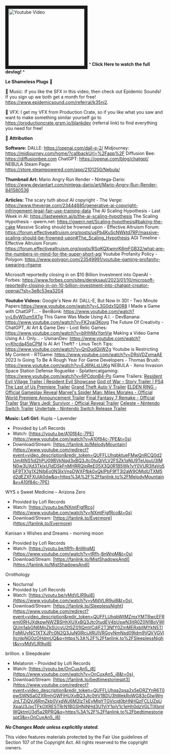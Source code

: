 <a href="http://www.youtube.com/watch?feature=player_embedded&v=hWCGgJFBUVM" target="_blank"><img src="http://img.youtube.com/vi/hWCGgJFBUVM/0.jpg" 
alt="Youtube Video" width="240" height="180" border="10" /></a> 
**^ Click Here to watch the full devlog! ^**


**Le Shameless Plugs** 🔌

🎵  Music: If you like the SFX in this video, then check out Epidemic Sounds! If you sign up we both get a month for free! https://www.epidemicsound.com/referral/k35nj2.

🚀  VFX: I get my VFX from Production Crate, so if you like what you saw and want to make something similar yourself go to https://productioncrate.grsm.io/blankdev (referral link) to find everything you need for free!

🎁 **Attribution**

**Software:**
DALLE: https://openai.com/dall-e-2/
Midjourney: https://midjourney.com/home/?callbackUrl=%2Fapp%2F
Diffusion Bee: https://diffusionbee.com
ChatGPT: https://openai.com/blog/chatgpt/
NEBULA Steam Page: https://store.steampowered.com/app/2101250/Nebula/

**Thumbnail Art:**
Mario Angry Run Render - Nintega-Dario: https://www.deviantart.com/nintega-dario/art/Mario-Angry-Run-Render-841580536

**Articles:**
The scary tuth about AI copyright - The Verge: https://www.theverge.com/23444685/generative-ai-copyright-infringement-legal-fair-use-training-data
The AI Scaling Hypothesis - Last Week in AI: https://lastweekin.ai/p/the-ai-scaling-hypothesis
The Scaling Hypothesis - qwern.net: https://gwern.net/Scaling-hypothesis#baking-the-cake
Massive Scaling should be frowned upon - Effective Altruism Forum: https://forum.effectivealtruism.org/posts/usPb4KuScNWktd7RP/massive-scaling-should-be-frowned-upon#The_Scaling_Hypothesis
AGI Timeline - Effective Altruism Forum: https://forum.effectivealtruism.org/posts/RSqKQXwmrK6mFGB32/what-are-the-numbers-in-mind-for-the-super-short-agi
Youtube Profanity Policy - Polygon: https://www.polygon.com/23549991/youtube-gaming-profanity-swearing-rtgame

Microsoft reportedly closing in on $10 Billion Investment into OpenAI - Forbes: https://www.forbes.com/sites/dereksaul/2023/01/10/microsoft-reportedly-closing-in-on-10-billion-investment-into-chatgpt-creator-openai/?sh=3e8c53ea3204

**Youtube Videos:**
Google's New AI: DALL-E, But Now In 3D! - Two Minute Papers:https://www.youtube.com/watch?v=L3G0dx1Q0R8
I Made a Game with ChatGPT... - BenBonk: https://www.youtube.com/watch?v=L6vW0um5XTg
This Game Was Made Using A.I. - DevBanana: https://www.youtube.com/watch?v=FK2yaj3Kovg
The Future Of Creativity - ChatGPT, AI Art & Game Dev - Lost Relic Games: https://www.youtube.com/watch?v=bIHhMxYqnVw
Making a Video Game Using A.I. Only... - UsmanDev: https://www.youtube.com/watch?v=Khcda45pCPM
Is AI Art Theft? - Linus Tech Tips: https://www.youtube.com/watch?v=QnDudQjiWZg
Youtube is Restricting My Content - RTGame: https://www.youtube.com/watch?v=DRsVDZvmaAE
2023 Is Going To Be A Rough Year For Game Developers - Thomas Brush: https://www.youtube.com/watch?v=EJ6fALsLUKg
NEBULA - Xeno Invasion Space Station Defense Roguelike - Splattercatgaming: https://www.youtube.com/watch?v=6PCdonB4-Po
Game Trailers:
[Resident Evil Village Trailer | Resident Evil Showcase](https://www.youtube.com/watch?v=tjfTxFzGh3Q)
[God of War – Story Trailer | PS4](https://www.youtube.com/watch?v=K0u_kAWLJOA)
[The Last of Us Premiere Trailer](https://www.youtube.com/watch?v=46ohP30YA_Y)
[Grand Theft Auto V Trailer](https://www.youtube.com/watch?v=QkkoHAzjnUs)
[ELDEN RING - Official Gameplay Reveal](https://www.youtube.com/watch?v=E3Huy2cdih0)
[Marvel's Spider Man: Miles Morales - Official World Premiere Announcement Trailer](https://www.youtube.com/watch?v=Gr5H85CxI58)
[Final Fantasy 7 Remake - Official Trailer](https://www.youtube.com/watch?v=sz9QWTcbXYE)
[Star Wars Jedi: Survivor - Official Reveal Trailer](https://www.youtube.com/watch?v=VRaobDJjiec)
[Celeste – Nintendo Switch Trailer](https://www.youtube.com/watch?v=iofYDsA2yqg)
[Undertale - Nintendo Switch Release Trailer](https://www.youtube.com/watch?v=SqjY_-beWi0)

**Music:**
**Lofi Girl:**
Kupla – Lavender
- Provided by Lofi Records
- Watch: [https://youtu.be/A10f84c-7PE](https://www.youtube.com/watch?v=A10f84c-7PE&t=0s)
- Download/Stream: [https://fanlink.to/MelodyMountain](https://www.youtube.com/redirect?event=video_description&redir_token=QUFFLUhqbktueFMwQnRCQ0d2Um4tNS1id2hPU09BVkNqd3xBQ3Jtc0tuQjVLV2FSZk1qNU9TeUpuU3lMN0w3UXd3TkIxU1dDSkFnMHRRQlpReE05X3Q0R1B5Wk1yY0VUR3lfaVo5bF9TX1g1X2NjbEo0N3IxVnpDWXFfbk0xQklPbF9fT3l2aW9OMjdUTXM5d2dEZXFXUlA0dw&q=https%3A%2F%2Ffanlink.to%2FMelodyMountain&v=A10f84c-7PE)

WYS x Sweet Medicine – Arizona Zero
- Provided by Lofi Records
- Watch: [https://youtu.be/NXmtFigfRco](https://www.youtube.com/watch?v=NXmtFigfRco&t=0s)
- Download/Stream: [](https://www.youtube.com/redirect?event=video_description&redir_token=QUFFLUhqa21yMEtnOUtDZy1Gc1ZwcHJpb2d4MlM5SW9ZZ3xBQ3Jtc0tteFJrYnU5bUk4U0h5bHZMWnBJMEMyaElfUzdXd05iLVhFUmdXNHR1cTkzbUlGSVdhaFppNXUySGE5U3FxRTZBQW1OemRsQkN3OHpMVDBnZ1Z6S3hPSEJVZTBrcFFVRXRSNXdfZHNkNkZiUFhxYVBJcw&q=https%3A%2F%2Ffanlink.to%2FEvermore&v=NXmtFigfRco)[https://fanlink.to/Evermore](https://fanlink.to/Evermore)

Kanisan x Wishes and Dreams - morning moon
- Provided by Lofi Records
- Watch: [https://youtu.be/tRfh-8nWrqM](https://www.youtube.com/watch?v=tRfh-8nWrqM&t=0s)
- Download/Stream: [](https://www.youtube.com/redirect?event=video_description&redir_token=QUFFLUhqbGlzaXlKaXNJNTlqRDJnVzNXd0tabWFCTE5fZ3xBQ3Jtc0trX3N5UUlOblVPY0FPbHlpMG9vUm9hbmpLZWhHeXlhcTdXc1gycjdlMkdkT3JDU0J6MGxQV21NQXZJVk5OaWl6UTRLZ2xNNXlDdzRPTHJYUjBhenA3QlEtSXN4VEtCYWtqakRYV0VrNEFnbGZIcHhiOA&q=https%3A%2F%2Ffanlink.to%2FMistShadowsAndI&v=D4_tbXqn7ew)[https://fanlink.to/MistShadowsAndI](https://fanlink.to/MistShadowsAndI)

Ornithology 
- Nocturnal 
- Provided by Lofi Records 
- Watch: [https://youtu.be/vMdVLlR9ui8](https://www.youtube.com/watch?v=vMdVLlR9ui8&t=0s) 
- Download/Stream: [https://fanlink.to/SleeplessNight](https://www.youtube.com/redirect?event=video_description&redir_token=QUFFLUhqbWtMZmxYMTRwcEFReml0RHJXdkpwNWZBSHhXUXxBQ3Jtc0tudEV4bUswN3ltR0Z0N1BoVWlQUm1abGN6MnZkSUcyU2tSZ01IQmVCdjF2T3NfY0ZmMERxbllMYkN5TlFpMjUyNC1XTXJPc0N2Q3JuN0lRcjJtRUlVRGoyNmNsd09ldm9VQVVGVlItcnlpNG0zOHdmUQ&q=https%3A%2F%2Ffanlink.to%2FSleeplessNight&v=vMdVLlR9ui8)

brillion. x Sleepdealer 
- Melatonin - Provided by Lofi Records 
- Watch: [https://youtu.be/OnCuxAn5_j8](https://www.youtube.com/watch?v=OnCuxAn5_j8&t=0s) 
- Download/Stream: [https://fanlink.to/bedtimestoriespt3](https://www.youtube.com/redirect?event=video_description&redir_token=QUFFLUhqa2psa2x5eDRZYnR6T0pwSWNSa0ZXRmhGWFlHUXxBQ3Jtc0ttV1BDU3hWekRoWG83cGIwWmJnLTZiQVJ6RmZkb0VxdWJ6M2lzTkEyMlpYTGVicjd0bHNHQzFCLUZqUXpaU3JxcTFkOXRESTRrN1BGSHNjNHd3U1ViY1piV1c1eHh0dzVGLTlXbmlWQktmU3d5a2RPRQ&q=https%3A%2F%2Ffanlink.to%2Fbedtimestoriespt3&v=OnCuxAn5_j8)


***No Changes Made unless explicitliy stated.***
  
This video features materials protected by the Fair Use guidelines of Section 107 of the Copyright Act. All rights reserved to the copyright owners.